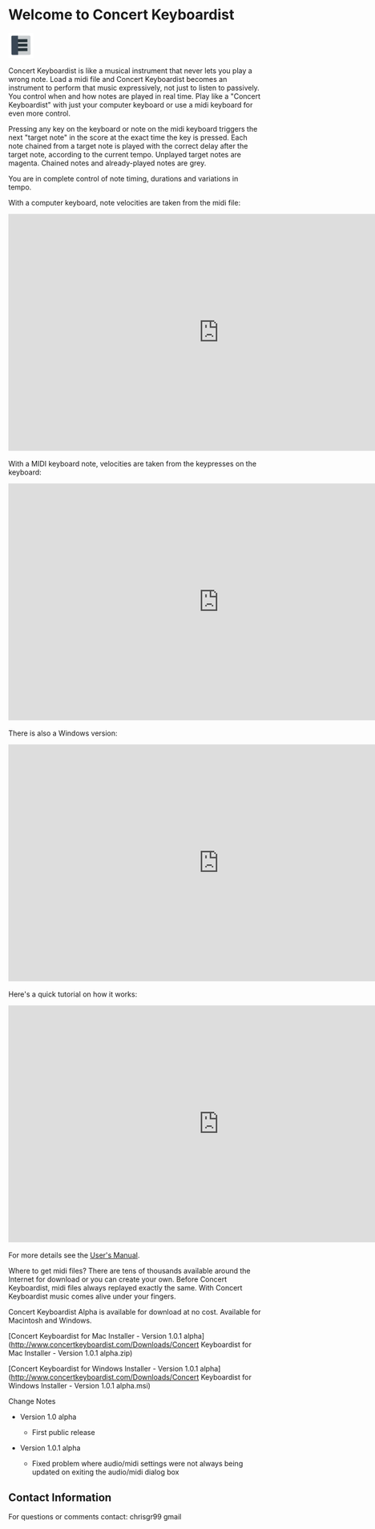 <doctype HTML>
<body style = "margin-left:auto;margin-right:auto;width:960;">

# Welcome to Concert Keyboardist

<img src="AppIcon.png" alt="CK" style="width:10%;margin:0px 0px 0px 0px">

Concert Keyboardist is like a musical instrument that never lets you play a wrong note. Load a midi file and Concert Keyboardist becomes an instrument to perform that music expressively, not just to listen to passively. You control when and how notes are played in real time. Play like a "Concert Keyboardist" with just your computer keyboard or use a midi keyboard for even more control.

Pressing any key on the keyboard or note on the midi keyboard triggers the next "target note" in the score at the exact time the key is 
pressed.  Each note chained from a target note is played with the correct delay after the target note, according to the current tempo.  Unplayed target notes are magenta.  Chained notes and already-played notes are grey.

You are in complete control of note timing, durations and variations in tempo.

With a computer keyboard, note velocities are taken from the midi file:

<iframe width="840" height="472" src="https://www.youtube.com/embed/qZGpaV0ExFA?rel=0" frameborder="0" allow="autoplay; encrypted-media" allowfullscreen></iframe>

With a MIDI keyboard note, velocities are taken from the keypresses on the keyboard:

<iframe width="840" height="472" src="https://www.youtube.com/embed/1lsudN02_y8?rel=0" frameborder="0" allow="autoplay; encrypted-media" allowfullscreen></iframe>

There is also a Windows version:

<iframe width="840" height="472" src="https://www.youtube.com/embed/dtOv8vQHRB4?rel=0" frameborder="0" allow="autoplay; encrypted-media" allowfullscreen></iframe>

Here's a quick tutorial on how it works:

<iframe width="840" height="472" src="https://www.youtube.com/embed/1R61bmgBoN4?rel=0" frameborder="0" allow="autoplay; encrypted-media" allowfullscreen></iframe>

For more details see the [User's Manual](http://www.concertkeyboardist.com/Documentation/EN/ckdoc.htm).

Where to get midi files?  There are tens of thousands available around the Internet for download or you can create your own.  Before Concert Keyboardist, midi files always replayed exactly the same.  With Concert Keyboardist music comes alive under your fingers.

Concert Keyboardist Alpha is available for download at no cost.  Available for Macintosh and Windows.

[Concert Keyboardist for Mac Installer - Version 1.0.1 alpha](http://www.concertkeyboardist.com/Downloads/Concert Keyboardist for Mac Installer - Version 1.0.1 alpha.zip)

[Concert Keyboardist for Windows Installer - Version 1.0.1 alpha](http://www.concertkeyboardist.com/Downloads/Concert Keyboardist for Windows Installer - Version 1.0.1 alpha.msi)

Change Notes

* Version 1.0 alpha
	* First public release

* Version 1.0.1 alpha
	* Fixed problem where audio/midi settings were not always being updated on exiting the audio/midi dialog box

## Contact Information

For questions or comments contact: chrisgr99 gmail